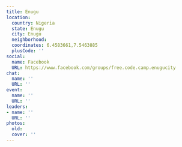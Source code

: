 ```yaml
---
title: Enugu
location:
  country: Nigeria
  state: Enugu
  city: Enugu
  neighborhood: 
  coordinates: 6.4583661,7.5463885
  plusCode: ''
social:
  name: Facebook
  URL: https://www.facebook.com/groups/free.code.camp.enugucity
chat:
  name: ''
  URL: ''
event:
  name: ''
  URL: ''
leaders:
- name: ''
  URL: ''
photos:
  old: 
  cover: ''
---
```

